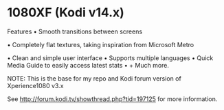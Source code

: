 1080XF (Kodi v14.x)
=============
Features
• Smooth transitions between screens

• Completely flat textures, taking inspiration from Microsoft Metro

• Clean and simple user interface
• Supports multiple languages
• Quick Media Guide to easily access latest stats
• + Much more.

NOTE: This is the base for my repo and Kodi forum version of Xperience1080 v3.x

See http://forum.kodi.tv/showthread.php?tid=197125 for more information.

